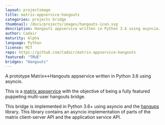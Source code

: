 ```yaml
---
layout: projectimage
title: matrix-appservice-hangouts
categories: projects bridge
thumbnail: /docs/projects/images/hangouts-icon.svg
description: Hangouts appservice written in Python 3.6 using asyncio.
author: Cadair
maturity: Alpha
language: Python
license: MIT
repo: https://github.com/Cadair/matrix-appservice-hangouts
featured: "TRUE"
bridges: "Hangouts"
---
```


A prototype Matrix<->Hangouts appservice written in Python 3.6 using asyncio.

This is a [matrix appservice](https://matrix.org/docs/guides/application_services.html)
with the objective of being a fully featured puppeting multi-user hangouts bridge.

This bridge is implemented in Python 3.6+ using asyncio and the
[hangups](https://github.com/tdryer/hangups) library. This library contains an
asyncio implementation of parts of the matrix client-server API and the
application service API.

